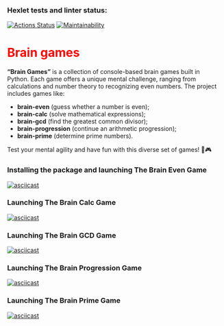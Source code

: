 ### Hexlet tests and linter status:
[![Actions Status](https://github.com/Vladimirshkarin/python-project-49/actions/workflows/hexlet-check.yml/badge.svg)](https://github.com/Vladimirshkarin/python-project-49/actions)
[![Maintainability](https://api.codeclimate.com/v1/badges/2bb5b23839f92b27c2e1/maintainability)](https://codeclimate.com/github/Vladimirshkarin/python-project-49/maintainability)

<h1 style="color:red">Brain games</h1>

**“Brain Games”** is a collection of console-based brain games built in Python. Each game offers a unique mental challenge, ranging from calculations and number theory to recognizing even numbers. The project includes games like:
- **brain-even** (guess whether a number is even);
- **brain-calc** (solve mathematical expressions);
- **brain-gcd** (find the greatest common divisor);
- **brain-progression** (continue an arithmetic progression);
- **brain-prime** (determine prime numbers).

Test your mental agility and have fun with this diverse set of games! 🧠🎮


<h3>Installing the package and launching The Brain Even Game</h3>

[![asciicast](https://asciinema.org/a/vJBqceoKDbpGMzckYYBpFDW7y.svg)](https://asciinema.org/a/vJBqceoKDbpGMzckYYBpFDW7y)

<h3>Launching The Brain Calc Game</h3>

[![asciicast](https://asciinema.org/a/sw7vxNNHFhV5PJZkmQrRhdyhV.svg)](https://asciinema.org/a/sw7vxNNHFhV5PJZkmQrRhdyhV)

<h3>Launching The Brain GCD Game</h3>

[![asciicast](https://asciinema.org/a/pgjOLQjsHcMYeKRt8QiXGSTLl.svg)](https://asciinema.org/a/pgjOLQjsHcMYeKRt8QiXGSTLl)

<h3>Launching The Brain Progression Game</h3>

[![asciicast](https://asciinema.org/a/D5dtGWPRP1ScCD2ttj6OEhg1Z.svg)](https://asciinema.org/a/D5dtGWPRP1ScCD2ttj6OEhg1Z)

<h3>Launching The Brain Prime Game</h3>

[![asciicast](https://asciinema.org/a/fOrVYjR5xvH3idx6OAahZoQb7.svg)](https://asciinema.org/a/fOrVYjR5xvH3idx6OAahZoQb7)


